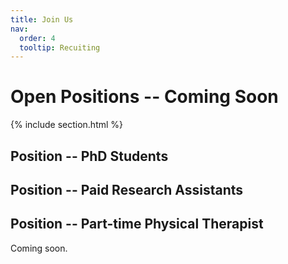 ```yaml
---
title: Join Us
nav:
  order: 4
  tooltip: Recuiting
---
```


# Open Positions -- Coming Soon


{% include section.html %}

## Position -- PhD Students



## Position -- Paid Research Assistants




## Position -- Part-time Physical Therapist

Coming soon.